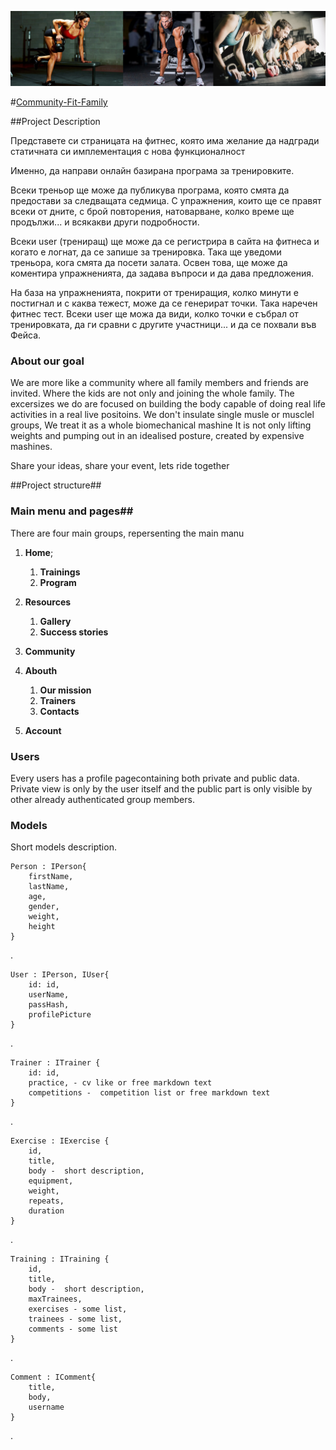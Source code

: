 
![Cover photo](./images/all-main.jpg) 

#<a href="../README.md">Community-Fit-Family</a>


##Project Description

 Представете си страницата на фитнес, която има желание да надгради статичната си имплементация с нова функционалност

Именно, да направи онлайн базирана програма за тренировките.

Всеки треньор ще може да публикува програма, която смята да предостави за следващата седмица. С упражнения, които ще се правят всеки от дните, с брой повторения, натоварване, колко време ще продължи... и всякакви други подробности.

Всеки user (трениращ) ще може да се регистрира в сайта на фитнеса и когато е логнат, да се запише за тренировка. Така ще уведоми треньора, кога смята да посети залата. Освен това, ще може да коментира упражненията, да задава въпроси и да дава предложения.

На база на упражненията, покрити от трениращия, колко минути е постигнал и с каква тежест, може да се генерират точки. Така наречен фитнес тест. Всеки user ще можа да види, колко точки е събрал от тренировката, да ги сравни с другите участници... и да се похвали във Фейса.


### About our goal ###

We are more like a community where all family members and friends are invited. 
Where the kids are not only  and joining the whole family.
The excersizes we do are focused on building the body capable of doing real life activities in a real live positoins. 
We don't insulate single musle or musclel groups, We treat it as a whole biomechanical mashine
It is not only lifting weights and pumping out in an idealised posture, created by expensive mashines.

Share your ideas, share your event, lets ride together


##Project structure##

### Main menu and pages##

There are four main groups, repersenting the main manu 

1. **Home**;
	1. **Trainings**
	1. **Program**
1. **Resources**
	1. **Gallery**
	1. **Success stories**
1. **Community**
1. **Abouth**
	1. **Our mission**
	1. **Trainers**
	1. **Contacts**


1. **Account**

### Users ###
Every users has a profile pagecontaining both private and public data. 
Private view is only by the user itself and the public part is only visible by other already authenticated group members.


### Models ###
Short models description.

		
	Person : IPerson{
		firstName,
		lastName,
		age,
		gender,
		weight,
		height
	}	
 .
	
	User : IPerson, IUser{
		id: id,	
		userName,
		passHash,
		profilePicture		 		
	}	
.

	Trainer : ITrainer {
		id: id,	
		practice, - cv like or free markdown text
		competitions - 	competition list or free markdown text
	}
.

	Exercise : IExercise {
		id,
		title,
		body - 	short description,
		equipment,
		weight,
		repeats,
		duration
	}
.

	Training : ITraining {
		id,
		title,
		body - 	short description,
		maxTrainees,
		exercises - some list,
		trainees - some list,
		comments - some list		
	}
.

	Comment : IComment{
		title,
		body,
		username		
	}
	
.
